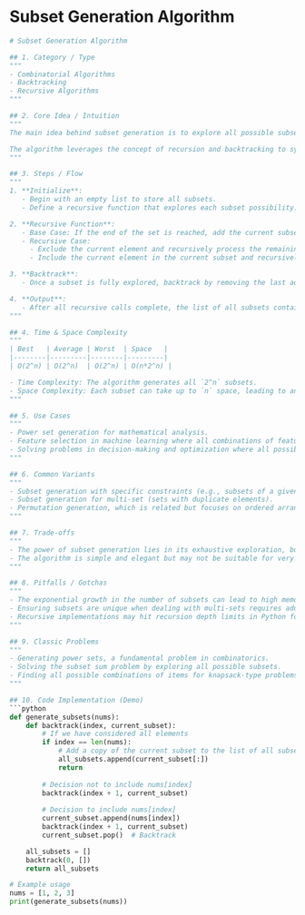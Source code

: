 # Subset Generation Algorithm

```python
# Subset Generation Algorithm

## 1. Category / Type
"""
- Combinatorial Algorithms
- Backtracking
- Recursive Algorithms
"""

## 2. Core Idea / Intuition
"""
The main idea behind subset generation is to explore all possible subsets of a given set. This is a classical combinatorial problem where the goal is to generate all combinations of a set's elements. For a set with `n` elements, there are `2^n` possible subsets, including the empty set and the set itself.

The algorithm leverages the concept of recursion and backtracking to systematically explore each subset possibility. At each step, the algorithm decides whether to include a particular element in the current subset or not, proceeding recursively to explore further possibilities.
"""

## 3. Steps / Flow
"""
1. **Initialize**:
   - Begin with an empty list to store all subsets.
   - Define a recursive function that explores each subset possibility.

2. **Recursive Function**:
   - Base Case: If the end of the set is reached, add the current subset to the list of all subsets.
   - Recursive Case: 
     - Exclude the current element and recursively process the remaining elements.
     - Include the current element in the current subset and recursively process the remaining elements.

3. **Backtrack**:
   - Once a subset is fully explored, backtrack by removing the last added element and explore other possibilities.

4. **Output**:
   - After all recursive calls complete, the list of all subsets contains all possible subsets of the original set.
"""

## 4. Time & Space Complexity
"""
| Best   | Average | Worst  | Space   |
|--------|---------|--------|---------|
| O(2^n) | O(2^n)  | O(2^n) | O(n*2^n) |

- Time Complexity: The algorithm generates all `2^n` subsets.
- Space Complexity: Each subset can take up to `n` space, leading to an overall space complexity of `O(n*2^n)`.
"""

## 5. Use Cases
"""
- Power set generation for mathematical analysis.
- Feature selection in machine learning where all combinations of features are explored.
- Solving problems in decision-making and optimization where all possible states need to be considered.
"""

## 6. Common Variants
"""
- Subset generation with specific constraints (e.g., subsets of a given size).
- Subset generation for multi-set (sets with duplicate elements).
- Permutation generation, which is related but focuses on ordered arrangements.
"""

## 7. Trade-offs
"""
- The power of subset generation lies in its exhaustive exploration, but this can be computationally expensive for large sets due to exponential growth in the number of subsets.
- The algorithm is simple and elegant but may not be suitable for very large datasets due to memory and time constraints.
"""

## 8. Pitfalls / Gotchas
"""
- The exponential growth in the number of subsets can lead to high memory usage and execution time.
- Ensuring subsets are unique when dealing with multi-sets requires additional handling.
- Recursive implementations may hit recursion depth limits in Python for very large sets.
"""

## 9. Classic Problems
"""
- Generating power sets, a fundamental problem in combinatorics.
- Solving the subset sum problem by exploring all possible subsets.
- Finding all possible combinations of items for knapsack-type problems.
"""

## 10. Code Implementation (Demo)
```python
def generate_subsets(nums):
    def backtrack(index, current_subset):
        # If we have considered all elements
        if index == len(nums):
            # Add a copy of the current subset to the list of all subsets
            all_subsets.append(current_subset[:])
            return
        
        # Decision not to include nums[index]
        backtrack(index + 1, current_subset)
        
        # Decision to include nums[index]
        current_subset.append(nums[index])
        backtrack(index + 1, current_subset)
        current_subset.pop()  # Backtrack

    all_subsets = []
    backtrack(0, [])
    return all_subsets

# Example usage
nums = [1, 2, 3]
print(generate_subsets(nums))
```
```